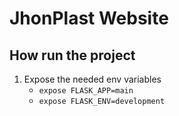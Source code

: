 # JhonPlast Website
## How run the project
1. Expose the needed env variables
    - `expose FLASK_APP=main`
    - `expose FLASK_ENV=development`